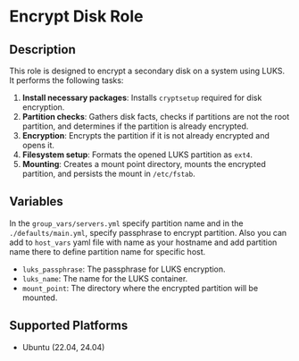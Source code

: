 # Encrypt Disk Role

## Description

This role is designed to encrypt a secondary disk on a system using LUKS. It performs the following tasks:

1. **Install necessary packages**: Installs `cryptsetup` required for disk encryption.
2. **Partition checks**: Gathers disk facts, checks if partitions are not the root partition, and determines if the partition is already encrypted.
3. **Encryption**: Encrypts the partition if it is not already encrypted and opens it.
4. **Filesystem setup**: Formats the opened LUKS partition as `ext4`.
5. **Mounting**: Creates a mount point directory, mounts the encrypted partition, and persists the mount in `/etc/fstab`.

## Variables
In the `group_vars/servers.yml` specify partition name and in the `./defaults/main.yml`, specify passphrase to encrypt partition. Also you can add to `host_vars` yaml file with name as your hostname and add partition name there to define partition name for specific host.

- `luks_passphrase`: The passphrase for LUKS encryption.
- `luks_name`: The name for the LUKS container.
- `mount_point`: The directory where the encrypted partition will be mounted.

## Supported Platforms
- Ubuntu (22.04, 24.04)
